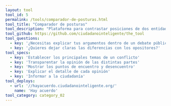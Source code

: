 ```yaml
---
layout: tool
tool_id: 5
permalink: /tools/comparador-de-posturas.html
tool_title: "Comparador de posturas"
tool_description: "Plataforma para contrastar posiciones de dos entidades frente a un tema, indicando el nivel de acuerdo entre los dos."
tool_github: https://github.com/ciudadanointeligente/the_tool
tool_questions:
  - key: '¿Necesitas explicar tus argumentos dentro de un debate público?'
  - key: '¿Quieres dejar claras las diferencias con los opositores?'
tool_specs:
  - key: 'Establecer los principales temas de un conflicto'
  - key: 'Transparentar la opinión de las distintas partes'
  - key: 'Mostrar los puntos de encuentro y desencuentro'
  - key: 'Explicar el detalle de cada opinión'
  - key: 'Informar a la ciudadanía'
tool_deploys:
  - url: '//hayacuerdo.ciudadanointeligente.org/'
    name: 'Hay acuerdo'
tool_category: category_02
---
```







